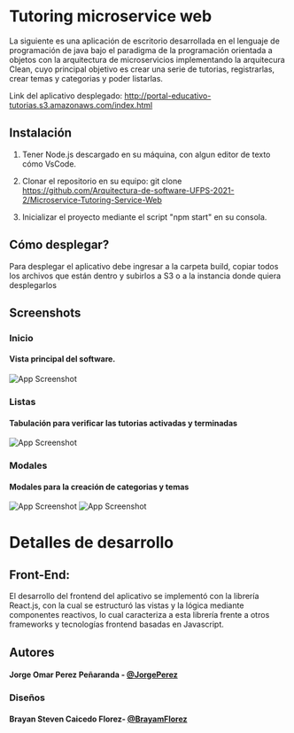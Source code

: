 # Tutoring microservice web

La siguiente es una aplicación de escritorio desarrollada en el lenguaje de programación de java bajo el paradigma de la programación orientada a objetos con la arquitectura de microservicios implementando la arquitecura Clean, cuyo principal objetivo es crear una serie de tutorias, registrarlas, crear temas y categorias y poder listarlas.  

Link del aplicativo desplegado: http://portal-educativo-tutorias.s3.amazonaws.com/index.html

## Instalación

1) Tener Node.js descargado en su máquina, con algun editor de texto cómo VsCode.
2) Clonar el repositorio en su equipo: git clone https://github.com/Arquitectura-de-software-UFPS-2021-2/Microservice-Tutoring-Service-Web

3) Inicializar el proyecto mediante el script "npm start" en su consola. 

## Cómo desplegar?

Para desplegar el aplicativo debe ingresar a la carpeta build, copiar todos los archivos que están dentro y subirlos a S3 o a la instancia donde quiera desplegarlos

## Screenshots

### Inicio
#### Vista principal del software.
![App Screenshot](https://i.imgur.com/nPcbLfl.png)

### Listas
#### Tabulación para verificar las tutorias activadas y terminadas
![App Screenshot](https://i.imgur.com/J3iSwib.png)

### Modales
#### Modales para la creación de categorias y temas
![App Screenshot](https://i.imgur.com/hBqn5i8.png)
![App Screenshot](https://i.imgur.com/jElchYh.png)
  
# Detalles de desarrollo

## Front-End:

El desarrollo del frontend del aplicativo se implementó con la librería React.js, con la cual se estructuró las vistas y la lógica mediante componentes reactivos, lo cual caracteriza a esta librería frente a otros frameworks y tecnologías frontend basadas en Javascript.

## Autores
#### Jorge Omar Perez Peñaranda - [@JorgePerez](https://github.com/SHUNNIORR)

### Diseños
#### Brayan Steven Caicedo Florez- [@BrayamFlorez](https://github.com/BrayamFlorez)